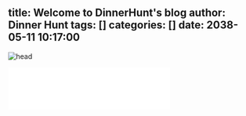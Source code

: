 title: Welcome to DinnerHunt's blog
author: Dinner Hunt
tags: []
categories: []
date: 2038-05-11 10:17:00
---
![head](http://p8jvcluod.bkt.clouddn.com/head.jpg)

<!--more-->

<iframe frameborder="no" border="0" marginwidth="0" marginheight="0" width=330 height=86 src="//music.163.com/outchain/player?type=2&id=471716248&auto=1&height=66"></iframe>